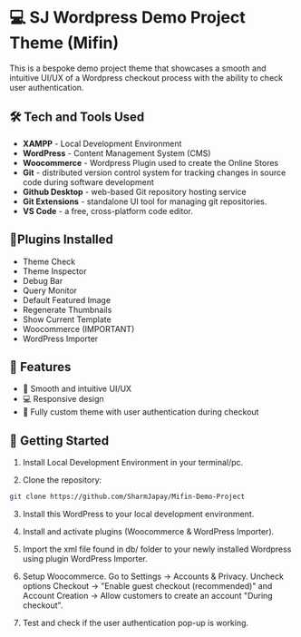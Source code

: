 # 💻 SJ Wordpress Demo Project Theme (Mifin)

This is a bespoke demo project theme that showcases a smooth and intuitive UI/UX of a Wordpress checkout process with the ability to check user authentication.

## 🛠️ Tech and Tools Used
- **XAMPP** - Local Development Environment
- **WordPress** - Content Management System (CMS)
- **Woocommerce** - Wordpress Plugin used to create the Online Stores
- **Git** - distributed version control system for tracking changes in source code during software development
- **Github Desktop** - web-based Git repository hosting service
- **Git Extensions** - standalone UI tool for managing git repositories.
- **VS Code** - a free, cross-platform code editor.

## 📍Plugins Installed
* Theme Check
* Theme Inspector
* Debug Bar
* Query Monitor 
* Default Featured Image
* Regenerate Thumbnails
* Show Current Template
* Woocommerce (IMPORTANT)
* WordPress Importer

## 🎯 Features
- 📱 Smooth and intuitive UI/UX 
- 💻 Responsive design
- 🎨 Fully custom theme with user authentication during checkout

## 🚀 Getting Started

1. Install Local Development Environment in your terminal/pc.

2. Clone the repository:

```bash
git clone https://github.com/SharmJapay/Mifin-Demo-Project
```

3. Install this WordPress to your local development environment.

4. Install and activate plugins (Woocommerce & WordPress Importer).

5. Import the xml file found in db/ folder to your newly installed Wordpress using plugin WordPress Importer.

6. Setup Woocommerce. Go to Settings -> Accounts & Privacy. Uncheck options Checkout -> "Enable guest checkout (recommended)" and Account Creation -> Allow customers to create an account "During checkout".

6. Test and check if the user authentication pop-up is working.